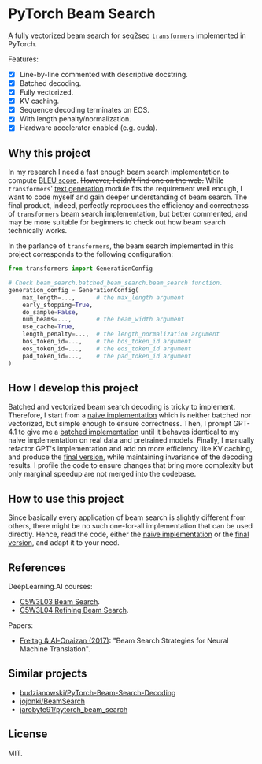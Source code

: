 # PyTorch Beam Search

A fully vectorized beam search for seq2seq [`transformers`](https://huggingface.co/docs/transformers/v4.51.3/en/index) implemented in PyTorch.

Features:

- [x] Line-by-line commented with descriptive docstring.
- [x] Batched decoding.
- [x] Fully vectorized.
- [x] KV caching.
- [x] Sequence decoding terminates on EOS.
- [x] With length penalty/normalization.
- [x] Hardware accelerator enabled (e.g. cuda).

## Why this project

In my research I need a fast enough beam search implementation to compute [BLEU score](https://en.wikipedia.org/wiki/BLEU).
~~However, I didn't find one on the web.~~
While `transformers`' [text generation](https://huggingface.co/docs/transformers/v4.51.3/en/main_classes/text_generation#transformers.GenerationMixin.generate) module fits the requirement well enough, I want to code myself and gain deeper understanding of beam search.
The final product, indeed, perfectly reproduces the efficiency and correctness of `transformers` beam search implementation, but better commented, and may be more suitable for beginners to check out how beam search technically works.

In the parlance of `transformers`, the beam search implemented in this project corresponds to the following configuration:

```python
from transformers import GenerationConfig

# Check beam_search.batched_beam_search.beam_search function.
generation_config = GenerationConfig(
    max_length=...,      # the max_length argument
    early_stopping=True,
    do_sample=False,
    num_beams=...,       # the beam_width argument
    use_cache=True,
    length_penalty=...,  # the length_normalization argument
    bos_token_id=...,    # the bos_token_id argument
    eos_token_id=...,    # the eos_token_id argument
    pad_token_id=...,    # the pad_token_id argument
)
```

## How I develop this project

Batched and vectorized beam search decoding is tricky to implement.
Therefore, I start from a [naive implementation](./beam_search/naive_beam_search.py) which is neither batched nor vectorized, but simple enough to ensure correctness.
Then, I prompt GPT-4.1 to give me a [batched implementation](./beam_search/batched_beam_search_gpt.py) until it behaves identical to my naive implementation on real data and pretrained models.
Finally, I manually refactor GPT's implementation and add on more efficiency like KV caching, and produce the [final version](./beam_search/batched_beam_search.py), while maintaining invariance of the decoding results.
I profile the code to ensure changes that bring more complexity but only marginal speedup are not merged into the codebase.

## How to use this project

Since basically every application of beam search is slightly different from others, there might be no such one-for-all implementation that can be used directly.
Hence, read the code, either the [naive implementation](./beam_search/naive_beam_search.py) or the [final version](./beam_search/batched_beam_search.py), and adapt it to your need.

## References

DeepLearning.AI courses:

- [C5W3L03 Beam Search](https://www.youtube.com/watch?v=RLWuzLLSIgw).
- [C5W3L04 Refining Beam Search](https://www.youtube.com/watch?v=gb__z7LlN_4).

Papers:

- [Freitag & Al-Onaizan (2017)](https://arxiv.org/pdf/1702.01806): "Beam Search Strategies for Neural Machine Translation".

## Similar projects

- [budzianowski/PyTorch-Beam-Search-Decoding](https://github.com/budzianowski/PyTorch-Beam-Search-Decoding)
- [jojonki/BeamSearch](https://github.com/jojonki/BeamSearch)
- [jarobyte91/pytorch_beam_search](https://github.com/jarobyte91/pytorch_beam_search)

## License

MIT.
